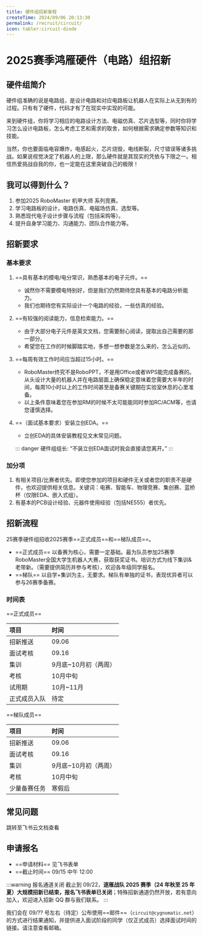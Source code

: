 ```yaml
---
title: 硬件组招新章程
createTime: 2024/09/06 20:13:30
permalink: /recruit/circuit/ 
icon: tabler:circuit-diode
---
```


# 2025赛季鸿雁硬件（电路）组招新

## 硬件组简介

硬件组准确的说是电路组，是设计电路和对应电路板让机器人在实际上从无到有的过程。只有有了硬件，代码才有了在现实中实现的可能。

来到硬件组，你将学习相应的电路设计方法、电磁仿真、芯片选型等，同时你将学习怎么设计电路板，怎么考虑工艺和需求的取舍，如何根据需求确定参数等知识和技能。

当然，你也要面临电容爆炸，电感起火，芯片烧毁，电线断裂，尺寸错误等诸多挑战。如果说视觉决定了机器人的上限，那么硬件就是其现实的凭依与下限之一。相信热爱挑战自我的你，也一定能在这里突破自己的极限！

## 我可以得到什么？

1. 参加2025 RoboMaster 机甲大师 系列竞赛。
2. 学习电路板的设计，电路仿真、电磁场仿真、选型等。
3. 熟悉现代电子设计步骤与流程（包括采购等）。
4. 提升自身学习能力、沟通能力、团队合作能力等。

## 招新要求

### 基本要求

1. ==具有基本的模电/电分常识，熟悉基本的电子元件。==
    - 诚然你不需要模电特别好，但是我们仍然期待您具有基本的电路分析能力。
    - 我们也期待您有实际设计一个电路的经验，一些仿真的经验。
2. ==有较强的阅读能力，信息检索能力。==
    - 由于大部分电子元件是英文文档，您需要耐心阅读，提取出自己需要的那一部分。
    - 希望您在工作的时候脚踏实地，多想一想参数是怎么来的，怎么近似的。
3. ==每周有效工作时间应当超过15小时。==
    - RoboMaster终究不是RoboPPT，不是用Office或者WPS能完成备赛的。从头设计大量的机器人并在电路层面上确保稳定意味着您需要大半年的时间，每周10小时以上的工作时间甚至是备赛关键期在实验室休息的心里准备。
    - 以上条件意味着您在参加RM的时候不太可能能同时参加RC/ACM等，也请您谨慎选择。
4. ==（面试基本要求）安装立创EDA。==
    - 立创EDA的具体安装教程见文末常见问题。

    ::: danger
    硬件组组长: “不装立创EDA面试时我会直接请您离开。”
    :::

### 加分项

1. 有相关项目/比赛者优先。即使您参加的项目和硬件无关或者您的职责不是硬件，也欢迎提供相关信息。关键词：电赛、智能车、物理竞赛、集创赛、蓝桥杯（仅限EDA、嵌入式组）。
2. 有基本的PCB设计经验、元器件使用经验（包括NE555）者优先。

## 招新流程

25赛季硬件组招收2025赛季==正式成员==和==梯队成员==。

- ==正式成员== 以备赛为核心，需要一定基础。最为队员参加25赛季RoboMaster全国大学生机器人大赛，获取获奖证书。培训方式为线下集训&老带新。（需要提供简历并参与考核），欢迎各年级同学报名。
- ==梯队== 以自学+集训为主，无要求。梯队有单独的证书，表现优异者可以参与26赛季备赛。

### 时间表

==正式成员==

| 项目     | 时间           |
|:------ |:------------ |
| 招新推送   | 09.06        |
| 面试考核   | 09.16        |
| 集训     | 9月底~10月初（两周） |
| 考核     | 10月中旬        |
| 试用期    | 10月~11月      |
| 正式成员入队 | 待定           |

==梯队成员==

| 项目     | 时间           |
|:------ |:------------ |
| 招新推送   | 09.06        |
| 面试考核   | 09.16       |
| 集训     | 9月底~10月初（两周） |
| 考核     | 10月中旬        |
| 少量备赛任务 | 寒假后          |

## 常见问题

<LinkCard title="硬件组 FAQ" icon="ph:question" href="https://cygnomatic.feishu.cn/sheets/Q7EUsFNjFhtXzWt9o5fcJZKAnCb?sheet=41ablE">
跳转至飞书云文档查看
</LinkCard>

## 申请报名

- ==申请材料== 见飞书表单
- ==截止时间== 09/15 中午 12:00

<!-- <LinkCard title="提交申请" icon="ph:hand" href="https://cygnomatic.feishu.cn/share/base/form/shrcn9ew85ZgE0JWY70K9JwiKng">
填写飞书表单。在表单中提交您的个人信息。
</LinkCard> -->

:::warning 报名通道关闭
截止到 09/22，**逐雁战队 2025 赛季（24 年秋至 25 年夏）大规模招新已结束，报名飞书表单已关闭**；特殊招新通道仍然开放，若有意向加入，欢迎进入招新 QQ 群与我们联系。
:::

我们会在 09/?? 号左右（待定）公布使用==邮件==（`circuit@cygnomatic.net`）的方式进行结果通知，并提供进入面试阶段的同学（仅正式成员）选择面试时间的链接。请注意查看邮箱。